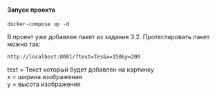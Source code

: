 #### Запуск проекта

    docker-compose up -d

В проект уже добавлен пакет из задания 3.2. Протестировать пакет можно так:    
    
    http://localhost:8081/?text=Tes&x=150&y=200
     
text = Текст который будет добавлен на картинку    
x = ширина изображения    
y = высота изображения    
